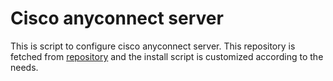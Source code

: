 # Cisco anyconnect server
This is script to configure cisco anyconnect server. This repository is fetched from [repository](https://github.com/chendong12/ocserv) and the install script is customized according to the needs.
